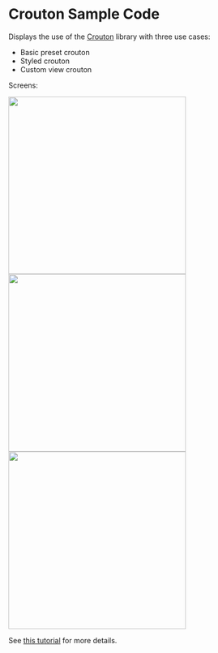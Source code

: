 # Crouton Sample Code

Displays the use of the [Crouton](https://github.com/keyboardsurfer/Crouton) library with three use cases:

 * Basic preset crouton
 * Styled crouton
 * Custom view crouton
 
Screens:

<img src="http://i.imgur.com/4aRRnAe.gif" width="350" />
<img src="http://i.imgur.com/QlbGZe8.png" width="350" />
<img src="http://i.imgur.com/LtPAkoX.png" width="350" />

See [this tutorial](http://www.grokkingandroid.com/useful-android-libraries-crouton/) for more details.